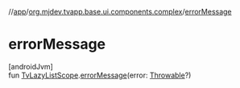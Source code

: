 //[app](../../index.md)/[org.mjdev.tvapp.base.ui.components.complex](index.md)/[errorMessage](error-message.md)

# errorMessage

[androidJvm]\
fun [TvLazyListScope](https://developer.android.com/reference/kotlin/androidx/tv/foundation/lazy/list/TvLazyListScope.html).[errorMessage](error-message.md)(error: [Throwable](https://kotlinlang.org/api/latest/jvm/stdlib/kotlin/-throwable/index.html)?)
